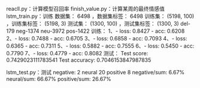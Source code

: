 reacll.py：计算模型召回率
finish_value.py：计算某周的最终情感值
lstm_train.py：训练
数据集： 6498 ，数据集标签： 6498
训练集： (5198, 100) ，训练集标签： (5198, 3)
测试集： (1300, 100) ，测试集标签： (1300, 3)
del-179
neg-1374
neu-3972
pos-1422
训练：
1、- loss: 0.8427 - acc: 0.6208
2、- loss: 0.7488 - acc: 0.6705
3、- loss: 0.6858 - acc: 0.7093
4、- loss: 0.6365 - acc: 0.7311
5、- loss: 0.5882 - acc: 0.7555
6、- loss: 0.5450 - acc: 0.7790
7、- loss: 0.4779 - acc: 0.8082
测试：
Test score: 0.7429023111783541
Test accuracy: 0.7046153847987835

lstm_test.py：测试
negative: 2
neural 20
positive 8
negative/sum: 6.67%
neural/sum: 66.67%
positive/sum: 26.67%
